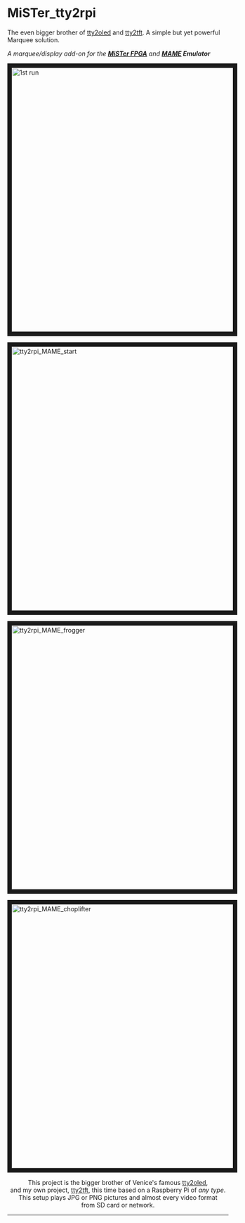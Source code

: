 # MiSTer_tty2rpi
The even bigger brother of [tty2oled] and [tty2tft]. A simple but yet powerful Marquee solution.

*A marquee/display add-on for the **[MiSTer FPGA]** and **[MAME] Emulator***

<a href="https://www.youtube.com/watch?feature=player_embedded&v=70Q7mfuPFxw" target="_blank"><img src="http://img.youtube.com/vi/70Q7mfuPFxw/0.jpg" 
alt="1st run" width="800" height="600" border="10" /></a>

<a href="https://www.youtube.com/watch?feature=player_embedded&v=moohPRVNI9U" target="_blank"><img src="http://img.youtube.com/vi/moohPRVNI9U/0.jpg" 
alt="tty2rpi_MAME_start" width="800" height="600" border="10" /></a>

<a href="https://www.youtube.com/watch?feature=player_embedded&v=w4bz4XMOvKY" target="_blank"><img src="http://img.youtube.com/vi/w4bz4XMOvKY/0.jpg" 
alt="tty2rpi_MAME_frogger" width="800" height="600" border="10" /></a>

<a href="https://www.youtube.com/watch?feature=player_embedded&v=KHHoqYFL_fY" target="_blank"><img src="http://img.youtube.com/vi/KHHoqYFL_fY/0.jpg" 
alt="tty2rpi_MAME_choplifter" width="800" height="600" border="10" /></a>

<div align = right>
<div align = center>

This project is the bigger brother of Venice's famous [tty2oled](https://github.com/venice1200/MiSTer_tty2oled/), <br>
and my own project, [tty2tft], this time based on a Raspberry Pi of *any type*. <br>
This setup plays JPG or PNG pictures and almost every video format <br>
from SD card or network.

</div>
</div>

---
<!----------------------------------------------------------------------------->

[MiSTer FPGA]: https://github.com/MiSTer-devel
[MAME]: https://github.com/mamedev/mame
[tty2oled]: https://github.com/venice1200/MiSTer_tty2oled
[tty2tft]: https://github.com/ojaksch/MiSTer_tty2tft
